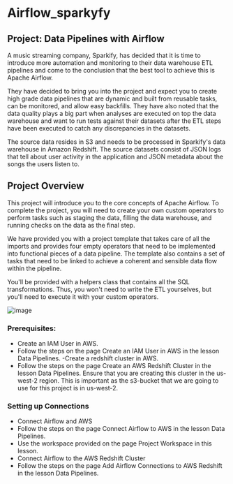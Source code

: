 # Airflow_sparkyfy

## Project: Data Pipelines with Airflow
A music streaming company, Sparkify, has decided that it is time to introduce more automation and monitoring to their data warehouse ETL pipelines and come to the conclusion that the best tool to achieve this is Apache Airflow.

They have decided to bring you into the project and expect you to create high grade data pipelines that are dynamic and built from reusable tasks, can be monitored, and allow easy backfills. They have also noted that the data quality plays a big part when analyses are executed on top the data warehouse and want to run tests against their datasets after the ETL steps have been executed to catch any discrepancies in the datasets.

The source data resides in S3 and needs to be processed in Sparkify's data warehouse in Amazon Redshift. The source datasets consist of JSON logs that tell about user activity in the application and JSON metadata about the songs the users listen to.

## Project Overview
This project will introduce you to the core concepts of Apache Airflow. To complete the project, you will need to create your own custom operators to perform tasks such as staging the data, filling the data warehouse, and running checks on the data as the final step.

We have provided you with a project template that takes care of all the imports and provides four empty operators that need to be implemented into functional pieces of a data pipeline. The template also contains a set of tasks that need to be linked to achieve a coherent and sensible data flow within the pipeline.

You'll be provided with a helpers class that contains all the SQL transformations. Thus, you won't need to write the ETL yourselves, but you'll need to execute it with your custom operators.


![image](https://user-images.githubusercontent.com/65776444/206279562-2cbe24b7-488a-4236-845f-f865d3215872.png)

### Prerequisites:
- Create an IAM User in AWS.
 - Follow the steps on the page Create an IAM User in AWS in the lesson Data Pipelines.
-Create a redshift cluster in AWS.
  - Follow the steps on the page Create an AWS Redshift Cluster in the lesson Data Pipelines. Ensure that you are creating this cluster in the us-west-2 region. This is important as the s3-bucket that we are going to use for this project is in us-west-2.
### Setting up Connections
- Connect Airflow and AWS
 - Follow the steps on the page Connect Airflow to AWS in the lesson Data Pipelines.
 - Use the workspace provided on the page Project Workspace in this lesson.
- Connect Airflow to the AWS Redshift Cluster
 - Follow the steps on the page Add Airflow Connections to AWS Redshift in the lesson Data Pipelines.


